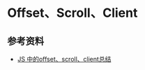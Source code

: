 # Offset、Scroll、Client







## 参考资料

- [JS 中的offset、scroll、client总结](https://segmentfault.com/a/1190000015961743)

  